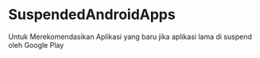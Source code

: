 # SuspendedAndroidApps
Untuk Merekomendasikan Aplikasi yang baru jika aplikasi lama di suspend oleh Google Play


